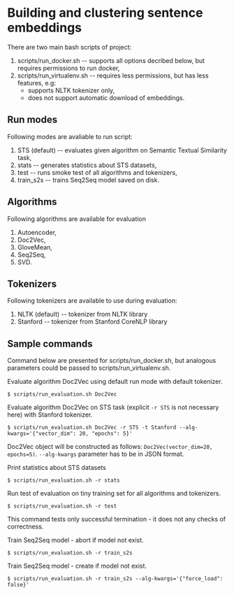 # Building and clustering sentence embeddings

There are two main bash scripts of project:
1. scripts/run_docker.sh -- supports all options decribed below, but requires permissions to run docker,
2. scripts/run_virtualenv.sh -- requires less permissions, but has less features, e.g:
   * supports NLTK tokenizer only,
   * does not support automatic download of embeddings.

## Run modes

Following modes are avaliable to run script:
1. STS (default) -- evaluates given algorithm on Semantic Textual Similarity task,
2. stats -- generates statistics about STS datasets,
3. test -- runs smoke test of all algorithms and tokenizers,
4. train_s2s -- trains Seq2Seq model saved on disk.

## Algorithms

Following algorithms are available for evaluation
1. Autoencoder,
2. Doc2Vec,
3. GloveMean,
4. Seq2Seq,
5. SVD.

## Tokenizers

Following tokenizers are available to use during evaluation:
1. NLTK (default) -- tokenizer from NLTK library
2. Stanford -- tokenizer from Stanford CoreNLP library

## Sample commands
Command below are presented for scripts/run_docker.sh, but analogous parameters could be passed to
scripts/run_virtualenv.sh.

Evaluate algorithm Doc2Vec using default run mode with default tokenizer.
```
$ scripts/run_evaluation.sh Doc2Vec
```

Evaluate algorithm Doc2Vec on STS task (explicit ```-r STS``` is not necessary here) with Stanford tokenizer.
```
$ scripts/run_evaluation.sh Doc2Vec -r STS -t Stanford --alg-kwargs='{"vector_dim": 20, "epochs": 5}'
```
Doc2Vec object will be constructed as follows: ```Doc2Vec(vector_dim=20, epochs=5)```.
```--alg-kwargs``` parameter has to be in JSON format.

Print statistics about STS datasets
```
$ scripts/run_evaluation.sh -r stats
```

Run test of evaluation on tiny training set for all algorithms and tokenizers.
```
$ scripts/run_evaluation.sh -r test
```
This command tests only successful termination - it does not any checks of correctness.

Train Seq2Seq model - abort if model not exist.
```
$ scripts/run_evaluation.sh -r train_s2s
```
Train Seq2Seq model - create if model not exist.
```
$ scripts/run_evaluation.sh -r train_s2s --alg-kwargs='{"force_load": false}'
```
